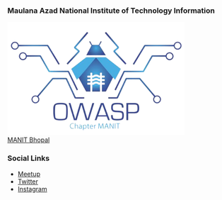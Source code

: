 ### Maulana Azad National Institute of Technology Information
![logo](/assets/images/logo(bg_less).png)
<br>
<a href="manit.ac.in"> MANIT Bhopal </a>

### Social Links
* [Meetup](https://www.meetup.com/owasp-maulana-azad-national-institute-of-technology-chapter/)
* [Twitter](https://twitter.com/owasp_nitb)
* [Instagram](https://www.instagram.com/owasp_nitb/)

